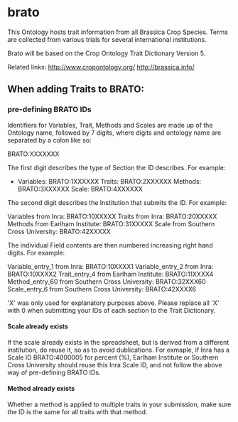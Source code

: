 # brato
This Ontology hosts trait information from all Brassica Crop Species. Terms are collected from various trials for several international institutions.

Brato will be based on the Crop Ontology Trait Dictionary Version 5.

Related links:
http://www.cropontology.org/
http://brassica.info/

## When adding Traits to BRATO:


### pre-defining BRATO IDs
Identifiers for Variables, Trait, Methods and Scales are made up of the Ontology name, followed by 7 digits, where digits and ontology name are separated by a colon like so:

BRATO:XXXXXXX

The first digit describes the type of Section the ID describes. For example:

- Variables:
BRATO:1XXXXXX
Traits:
BRATO:2XXXXXX
Methods:
BRATO:3XXXXXX
Scale:
BRATO:4XXXXXX

The second digit describes the Institution that submits the ID. For example:

Variables from Inra:
BRATO:10XXXXX
Traits from Inra:
BRATO:20XXXXX
Methods from Earlham Institute:
BRATO:31XXXXX
Scale from Southern Cross University:
BRATO:42XXXXX

The individual Field contents are then numbered increasing right hand digits. For example:

Variable_entry_1 from Inra:
BRATO:10XXXX1
Variable_entry_2 from Inra:
BRATO:10XXXX2
Trait_entry_4 from Earlham Institute:
BRATO:11XXXX4
Method_entry_60 from Southern Cross University:
BRATO:32XXX60
Scale_entry_6 from Southern Cross University:
BRATO:42XXXX6

'X' was only used for explanatory purposes above. Please replace all 'X' with 0 when submitting your IDs of each section to the Trait Dictionary.

#### Scale already exists
If the scale already exists in the spreadsheet, but is derived from a different institution, do reuse it, so as to avoid dublications. For exmaple, if Inra has a Scale ID BRATO:4000005 for percent (%), Earlham Institute or Southern Cross University should reuse this Inra Scale ID, and not follow the above way of pre-defining BRATO IDs.

#### Method already exists
Whether a method is applied to multiple traits in your submission, make sure the ID is the same for all traits with that method.
